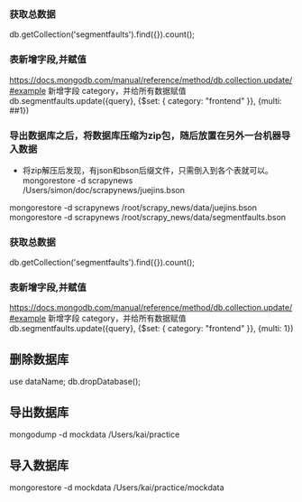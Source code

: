 ### 获取总数据
db.getCollection('segmentfaults').find({}).count();

### 表新增字段,并赋值
https://docs.mongodb.com/manual/reference/method/db.collection.update/#example
新增字段 category，并给所有数据赋值
db.segmentfaults.update({query}, {$set: { category: "frontend" }}, {multi: ##1})

### 导出数据库之后，将数据库压缩为zip包，随后放置在另外一台机器导入数据
- 将zip解压后发现，有json和bson后缀文件，只需倒入到各个表就可以。
 mongorestore -d scrapynews /Users/simon/doc/scrapynews/juejins.bson
 
mongorestore -d scrapynews /root/scrapy_news/data/juejins.bson
mongorestore -d scrapynews /root/scrapy_news/data/segmentfaults.bson

### 获取总数据
db.getCollection('segmentfaults').find({}).count();

### 表新增字段,并赋值
https://docs.mongodb.com/manual/reference/method/db.collection.update/#example
新增字段 category，并给所有数据赋值
db.segmentfaults.update({query}, {$set: { category: "frontend" }}, {multi: 1})

## 删除数据库
use dataName;
db.dropDatabase();

## 导出数据库
mongodump  -d mockdata /Users/kai/practice

## 导入数据库
mongorestore -d mockdata /Users/kai/practice/mockdata
